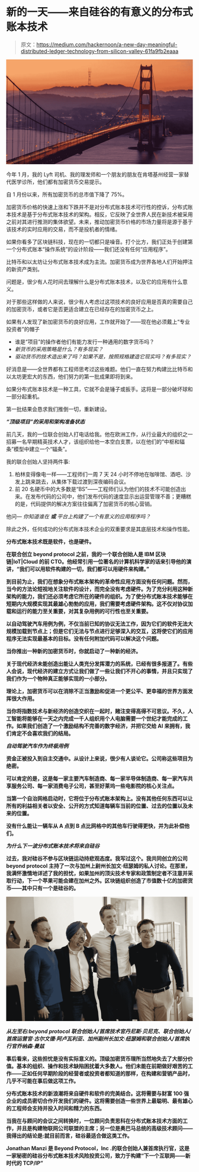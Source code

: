 # 新的一天——来自硅谷的有意义的分布式账本技术

> 原文：<https://medium.com/hackernoon/a-new-day-meaningful-distributed-ledger-technology-from-silicon-valley-61fa9fb2eaaa>

![](img/a189f281b468c5c5f4b0e1e9d670f6b0.png)

今年 1 月，我的 Lyft 司机、我的理发师和一个朋友的朋友在肯塔基州经营一家替代医学诊所，他们都有加密货币交易提示。

自 1 月份以来，所有加密货币的总市值下降了 75%。

加密货币价格的快速上涨和下跌并不是对分布式账本技术可行性的控诉，分布式账本技术是基于分布式账本技术的架构。相反，它反映了全世界人民在新技术被采用之前对其进行推测的集体欲望。未来，推动加密货币价格的市场力量将是源于基于该技术的实时应用的交易，而不是投机者的情绪。

如果你看多了区块链科技，现在的一切都只是噪音。打个比方，我们正处于创建第一个分布式账本“操作系统”的设计阶段——我们还没有任何“应用程序”。

比特币和以太坊让分布式账本技术成为主流。加密货币成为世界各地人们开始押注的新资产类别。

问题是，很少有人花时间去理解什么是分布式账本技术，以及它的应用有什么意义。

对于那些这样做的人来说，很少有人考虑过这项技术的良好应用是否真的需要自己的加密货币，或者它是否更适合建立在已经存在的加密货币之上。

如果有人发现了新加密货币的良好应用，工作就开始了——现在他必须戴上“专业投资者”的帽子

*   谁是“项目”的操作者他们有能力发行一种通用的数字货币吗？
*   *新货币的采用策略是什么？有多现实？*
*   *驱动货币的技术造出来了吗？如果不是，按照规格建造它现实吗？有多现实？*

好消息是——全世界都有工程师思考过这些难题。他们一直在努力构建比比特币和以太坊更宏大的东西，他们努力的第一批成果即将到来。

如果分布式账本技术是一种工具，它就不会是锤子或扳手。这将是一部分破坏球和一部分起重机。

第一批结果会恳求我们推倒一切，重新建设。

***“顶级项目”的采用和架构准备状态***

前几天，我的一位联合创始人打电话给我。他在欧洲工作，从行业最大的组织之一招募一名早期精英技术人才，该组织给他一本空白支票，以在他们的“中枢和辐条”模型中建立一个“辐条”。

我的联合创始人坚持两件事:

1.  柏林变得像电一样——工程师们一周 7 天 24 小时不停地在咖啡馆、酒吧、沙发上跳来跳去，从集体下载过渡到深夜编码会议。
2.  前 20 名硬币中的大多数是“BS”——工程师们认为他们的技术不可能创造出来。在发布代码的公司中，他们发布代码的速度显示出运营管理不善；更糟糕的是，代码提供的解决方案往往偏离了加密货币的核心营销。

他问— *你知道谁在* ***或*** *平台上构建了一个有意义的应用程序吗？*

除此之外，任何成功的分布式账本技术企业的双重要求是其底层技术和操作性能。

****分布式账本技术既是软件，也是硬件。****

**在联合创立 beyond protocol 之前，我的一个联合创始人是 IBM 区块链|IoT|Cloud 的前 CTO。他经常引用一位著名的计算机科学家的话来引导他的演讲，“我们可以用软件构建的一切，我们都可以用硬件来构建。”**

**到目前为止，我们在想象分布式账本架构的革命性应用方面没有任何问题。然而，当今的方法论短视地关注软件的设计，而完全没有考虑硬件。为了充分利用这种新架构的能力，我们还必须考虑它所在的硬件的组织。为了使分布式账本技术能够在短期内大规模实现其最雄心勃勃的应用，我们需要考虑硬件架构。这不仅对协议加载和运行的能力至关重要，对其复杂用例的可行性也至关重要。**

**以自动驾驶汽车用例为例，不仅当前已知的协议无法工作，因为它们的软件无法大规模加载到节点上；但是它们无法与节点进行足够深入的交互，这将使它们的应用程序无法实现最基本的目标。没有任何附加代码可以解决这个问题。**

****当你推出一种新的加密货币时，你就启动了一种新的经济。****

**关于现代经济未能创造出能让人类充分发挥潜力的系统，已经有很多报道了。有些人会说，现代经济的建立方式让我们做了一些让我们不开心的事情，并且只实现了我们作为一个物种真正能够实现的一小部分。**

**理论上，加密货币可以在消除不正当激励和促进一个更公平、更幸福的世界方面发挥很大作用。**

**当你将指数技术与新经济的创造交织在一起时，赌注变得高得不可思议。不久，人工智能将能够在一天之内完成一千人组织用个人电脑需要一个世纪才能完成的工作。如果我们创造了一个激励结构不完善的数字经济，并把它交给 AI 来拥有，我们肯定不会喜欢我们的结局。**

*****自动驾驶汽车作为终极用例*****

**资金正被投入到自主交通中。从设计上来说，很少有人谈论它。公司称这些项目为绝密。**

**可以肯定的是，这是每一家主要汽车制造商、每一家半导体制造商、每一家汽车共享服务公司、每一家消费电子公司，甚至好莱坞一些电影院的核心关注点。**

**当第一个自治网格启动时，它将位于分布式账本架构上。没有其他任何东西可以让所有的利益相关者以安全、公开的方式知道每辆车当前的位置、过去的位置以及未来的位置。**

**没有什么能让一辆车从 A 点到 B 点比网格中的其他车行驶得更快，并为此补偿他们。**

*****为什么下一波分布式账本技术将来自硅谷*****

**过去，我对硅谷不参与区块链运动持悲观态度。我写过这个。我共同创立的公司 beyond protocol 主持了一次与加州上尉州长加文·纽瑟姆的私人讨论。在那里，我满怀激情地详述了我的担忧，如果加州的顶尖技术专家和政策制定者不注意并采取行动，下一个苹果可能会建在加州之外。区块链组织创造了市值数十亿的加密货币——其中只有一个是硅谷的。**

**![](img/b9661cfda1f9cccc8bf0298ca5930deb.png)**

***从左至右:beyond protocol 联合创始人/首席技术官丹尼斯·贝尼克、联合创始人/首席运营官·古尔文德·阿卢瓦利亚、加州副州长加文·纽瑟姆和联合创始人/首席执行官乔纳森·曼兹***

**事后看来，这些担忧是没有实际意义的。顶级加密货币理所当然地失去了大部分价值。基本的组织、操作和技术缺陷困扰着大多数人。他们未能在前期做好艰苦的工作——正如任何早期阶段的经营者或投资者都知道的那样，在构建和营销产品时，几乎不可能在事后做这项工作。**

**分布式账本技术的新浪潮将来自硬件和软件的完美结合。这将需要与财富 100 强企业的成员密切合作开发我们的硬件。这将需要创造一些世界上最聪明、最有雄心的工程师会支持并投入时间和精力的东西。**

**当我在与顾问的会议之间转换时，一位顾问负责思科在分布式账本技术方面的工作，并且是构建物联网公司联盟的主席；另一位是奥巴马总统的高级技术顾问——我得出的结论是:就目前而言，硅谷最适合做这类工作。**

**Jonathan Manzi 是 Beyond Protocol，Inc .的联合创始人兼首席执行官，这是一家秘密的硅谷分布式账本技术风险投资公司，致力于构建“下一个互联网——新时代的 TCP/IP”**